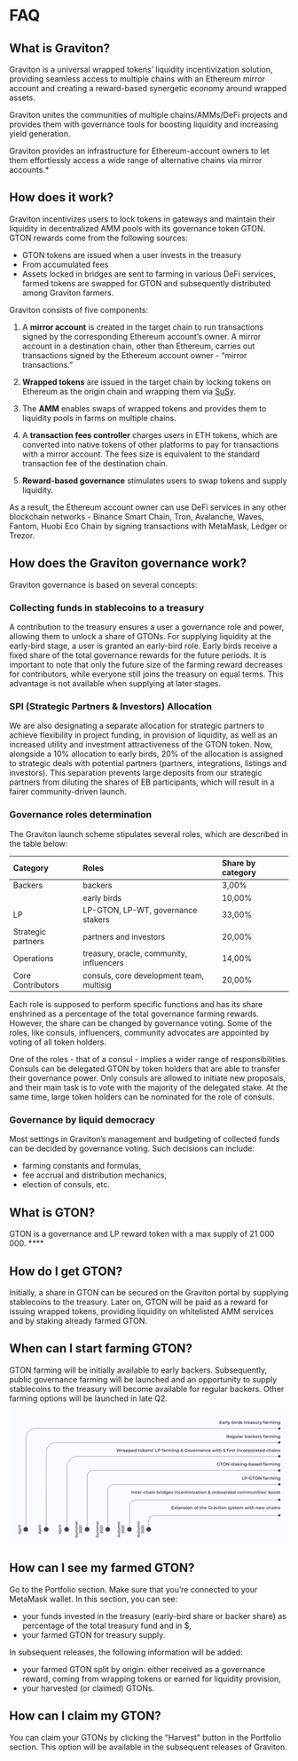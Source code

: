 # FAQ

## What is Graviton?

Graviton is a universal wrapped tokens’ liquidity incentivization solution, providing seamless access to multiple chains with an Ethereum mirror account and creating a reward-based synergetic economy around wrapped assets.

Graviton unites the communities of multiple chains/AMMs/DeFi projects and provides them with governance tools for boosting liquidity and increasing yield generation.

Graviton provides an infrastructure for Ethereum-account owners to let them effortlessly access a wide range of alternative chains via mirror accounts.\*

## How does it work?

Graviton incentivizes users to lock tokens in gateways and maintain their liquidity in decentralized AMM pools with its governance token GTON. GTON rewards come from the following sources:

* GTON tokens are issued when a user invests in the treasury
* From accumulated fees
* Assets locked in bridges are sent to farming in various DeFi services, farmed tokens are swapped for GTON and subsequently distributed among Graviton farmers.

Graviton consists of five components: 

1. A **mirror account** is created in the target chain to run transactions signed by the corresponding Ethereum account’s owner. A mirror account in a destination chain, other than Ethereum, carries out transactions signed by the Ethereum account owner - “mirror transactions.” 

2. **Wrapped tokens** are issued in the target chain by locking tokens on Ethereum as the origin chain and wrapping them via [SuSy](https://susy.one/swap).

3. The **AMM** enables swaps of wrapped tokens and provides them to liquidity pools in farms on multiple chains.

4. A **transaction fees controller** charges users in ETH tokens, which are converted into native tokens of other platforms to pay for transactions with a mirror account. The fees size is equivalent to the standard transaction fee of the destination chain.

5. **Reward-based governance** stimulates users to swap tokens and supply liquidity.

As a result, the Ethereum account owner can use DeFi services in any other blockchain networks - Binance Smart Chain, Tron, Avalanche, Waves, Fantom, Huobi Eco Chain by signing transactions with MetaMask, Ledger or Trezor.

## How does the Graviton governance work?

Graviton governance is based on several concepts:

### Collecting funds in stablecoins to a treasury

A contribution to the treasury ensures a user a governance role and power, allowing them to unlock a share of GTONs. For supplying liquidity at the early-bird stage, a user is granted an early-bird role. Early birds receive a fixed share of the total governance rewards for the future periods. It is important to note that only the future size of the farming reward decreases for contributors, while everyone still joins the treasury on equal terms. This advantage is not available when supplying at later stages.

### SPI \(Strategic Partners & Investors\) Allocation

We are also designating a separate allocation for strategic partners to achieve flexibility in project funding, in provision of liquidity, as well as an increased utility and investment attractiveness of the GTON token. Now, alongside a 10% allocation to early birds, 20% of the allocation is assigned to strategic deals with potential partners \(partners, integrations, listings and investors\). This separation prevents large deposits from our strategic partners from diluting the shares of EB participants, which will result in a fairer community-driven launch.

### Governance roles determination

The Graviton launch scheme stipulates several roles, which are described in the table below:

| Category | Roles | Share by category |
| :--- | :--- | :--- |
| Backers | backers | 3,00% |
|  | early birds | 10,00% |
| LP | LP-GTON, LP-WT, governance stakers | 33,00% |
| Strategic partners | partners and investors | 20,00% |
| Operations | treasury, oracle, community, influencers | 14,00% |
| Core Contributors | consuls, core development team, multisig | 20,00% |

Each role is supposed to perform specific functions and has its share enshrined as a percentage of the total governance farming rewards. However, the share can be changed by governance voting. Some of the roles, like consuls, influencers, community advocates are appointed by voting of all token holders.

One of the roles - that of a consul - implies a wider range of responsibilities. Consuls can be delegated GTON by token holders that are able to transfer their governance power. Only consuls are allowed to initiate new proposals, and their main task is to vote with the majority of the delegated stake. At the same time, large token holders can be nominated for the role of consuls.

### Governance by liquid democracy

Most settings in Graviton’s management and budgeting of collected funds can be decided by governance voting. Such decisions can include:

* farming constants and formulas,
* fee accrual and distribution mechanics,
* election of consuls, etc.

## What is GTON?

GTON is a governance and LP reward token with a max supply of 21 000 000. ****

## How do I get GTON?

Initially, a share in GTON can be secured on the Graviton portal by supplying stablecoins to the treasury. Later on, GTON will be paid as a reward for issuing wrapped tokens, providing liquidity on whitelisted AMM services and by staking already farmed GTON. 

## When can I start farming GTON?

GTON farming will be initially available to early backers. Subsequently, public governance farming will be launched and an opportunity to supply stablecoins to the treasury will become available for regular backers. Other farming options will be launched in late Q2.

![](.gitbook/assets/graviton_milestones_new-2x-2.png)

## How can I see my farmed GTON?

Go to the Portfolio section. Make sure that you’re connected to your MetaMask wallet. In this section, you can see:

* your funds invested in the treasury \(early-bird share or baсker share\) as percentage of the total treasury fund and in $,
* your farmed GTON for treasury supply.

In subsequent releases, the following information will be added:

* your farmed GTON split by origin: either received as a governance reward, coming from wrapping tokens or earned for liquidity provision,
* your harvested \(or claimed\) GTONs.

## How can I claim my GTON?

You can claim your GTONs by clicking the “Harvest” button in the Portfolio section. This option will be available in the subsequent releases of Graviton.

